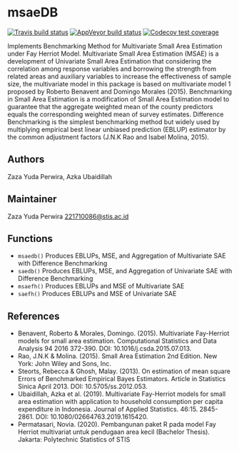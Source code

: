 
<!-- README.md is generated from README.Rmd. Please edit that file -->

# msaeDB

<!-- badges: start -->

[![Travis build
status](https://travis-ci.com/zazaperwira/msaeDB.svg?branch=master)](https://travis-ci.com/zazaperwira/msaeDB)
[![AppVeyor build
status](https://ci.appveyor.com/api/projects/status/github/zazaperwira/msaeDB?branch=master&svg=true)](https://ci.appveyor.com/project/zazaperwira/msaeDB)
[![Codecov test
coverage](https://codecov.io/gh/zazaperwira/msaeDB/branch/master/graph/badge.svg)](https://codecov.io/gh/zazaperwira/msaeDB?branch=master)
<!-- badges: end -->

Implements Benchmarking Method for Multivariate Small Area Estimation
under Fay Herriot Model. Multivariate Small Area Estimation (MSAE) is a
development of Univariate Small Area Estimation that considering the
correlation among response variables and borrowing the strength from
related areas and auxiliary variables to increase the effectiveness of
sample size, the multivariate model in this package is based on
multivariate model 1 proposed by Roberto Benavent and Domingo Morales
(2015). Benchmarking in Small Area Estimation is a modification of Small
Area Estimation model to guarantee that the aggregate weighted mean of
the county predictors equals the corresponding weighted mean of survey
estimates. Difference Benchmarking is the simplest benchmarking method
but widely used by multiplying empirical best linear unbiased prediction
(EBLUP) estimator by the common adjustment factors (J.N.K Rao and Isabel
Molina, 2015).

## Authors

Zaza Yuda Perwira, Azka Ubaidillah

## Maintainer

Zaza Yuda Perwira <221710086@stis.ac.id>

## Functions

  - `msaedb()` Produces EBLUPs, MSE, and Aggregation of Multivariate SAE
    with Difference Benchmarking
  - `saedb()` Produces EBLUPs, MSE, and Aggregation of Univariate SAE
    with Difference Benchmarking
  - `msaefh()` Produces EBLUPs and MSE of Multivariate SAE
  - `saefh()` Produces EBLUPs and MSE of Univariate SAE

## References

  - Benavent, Roberto & Morales, Domingo. (2015). Multivariate
    Fay-Herriot models for small area estimation. Computational
    Statistics and Data Analysis 94 2016 372-390. DOI:
    10.1016/j.csda.2015.07.013.
  - Rao, J.N.K & Molina. (2015). Small Area Estimation 2nd Edition. New
    York: John Wiley and Sons, Inc.
  - Steorts, Rebecca & Ghosh, Malay. (2013). On estimation of mean
    square Errors of Benchmarked Empirical Bayes Estimators. Article in
    Statistics Sinica April 2013. DOI: 10.5705/ss.2012.053.
  - Ubaidillah, Azka et al. (2019). Multivariate Fay-Herriot models for
    small area estimation with application to household consumption per
    capita expenditure in Indonesia. Journal of Applied Statistics.
    46:15. 2845-2861. DOI: 10.1080/02664763.2019.1615420.
  - Permatasari, Novia. (2020). Pembangunan paket R pada model Fay
    Herriot multivariat untuk pendugaan area kecil (Bachelor Thesis).
    Jakarta: Polytechnic Statistics of STIS
